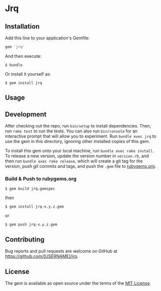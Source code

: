 # Jrq

## Installation

Add this line to your application's Gemfile:

```ruby
gem 'jrq'
```

And then execute:

    $ bundle

Or install it yourself as:

    $ gem install jrq

## Usage


## Development

After checking out the repo, run `bin/setup` to install dependencies. Then, run `rake test` to run the tests. You can also run `bin/console` for an interactive prompt that will allow you to experiment. Run `bundle exec jrq` to use the gem in this directory, ignoring other installed copies of this gem.

To install this gem onto your local machine, run `bundle exec rake install`. To release a new version, update the version number in `version.rb`, and then run `bundle exec rake release`, which will create a git tag for the version, push git commits and tags, and push the `.gem` file to [rubygems.org](https://rubygems.org).

### Build & Push to rubygems.org

    $ gem build jrq.gemspec

then

    $ gem install jrq-x.y.z.gem

or

    $ gem push jrq-x.y.z.gem


## Contributing

Bug reports and pull requests are welcome on GitHub at https://github.com/[USERNAME]/jrq.


## License

The gem is available as open source under the terms of the [MIT License](http://opensource.org/licenses/MIT).
